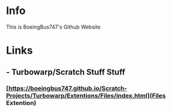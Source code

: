 # Info
This is BoeingBus747's Github Website
# Links
## - Turbowarp/Scratch Stuff Stuff
###      [https://boeingbus747.github.io/Scratch-Projects/Turbowarp/Extentions/Files/index.html](Files Extention)
